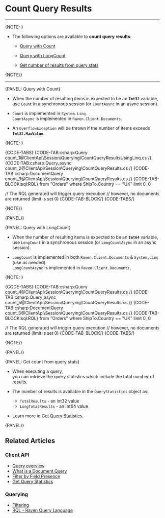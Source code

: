 ﻿# Count Query Results  

---

{NOTE: }

* The following options are available to __count query results__:

    * [Query with Count](../../../client-api/session/querying/how-to-count-query-results#query-with-count)
  
    * [Query with LongCount](../../../client-api/session/querying/how-to-count-query-results#query-with-longcount)
  
    * [Get number of results from query stats](../../../client-api/session/querying/how-to-count-query-results#get-count-from-query-stats)

{NOTE/}

---

{PANEL: Query with Count}

* When the number of resulting items is expected to be an **`Int32`** variable,  
  use `Count` in a synchronous session (or `CountAsync` in an async session).  
  
* `Count` is implemented in `System.Linq`.  
  `CountAsync` is implemented in `Raven.Client.Documents`.  

* An `OverflowException` will be thrown if the number of items exceeds **`Int32.MaxValue`**. 

{NOTE: }

{CODE-TABS}
{CODE-TAB:csharp:Query count_1@ClientApi\Session\Querying\CountQueryResultsUsingLinq.cs /}
{CODE-TAB:csharp:Query_async count_2@ClientApi\Session\Querying\CountQueryResults.cs /}
{CODE-TAB:csharp:DocumentQuery count_3@ClientApi\Session\Querying\CountQueryResults.cs /}
{CODE-TAB-BLOCK:sql:RQL}
from "Orders"
where ShipTo.Country == "UK" limit 0, 0

// The RQL generated will trigger query execution
// however, no documents are returned (limit is set 0)
{CODE-TAB-BLOCK/}
{CODE-TABS/}

{NOTE/}

{PANEL/}

{PANEL: Query with LongCount}

* When the number of resulting items is expected to be an **`Int64`** variable,  
  use `LongCount` in a synchronous session (or `LongCountAsync` in an async session).
  
* `LongCount` is implemented in both `Raven.Client.Documents` & `System.Linq` (use as needed).  
  `LongCountAsync` is implemented in `Raven.Client.Documents`.

{NOTE: }

{CODE-TABS}
{CODE-TAB:csharp:Query count_4@ClientApi\Session\Querying\CountQueryResults.cs /}
{CODE-TAB:csharp:Query_async count_5@ClientApi\Session\Querying\CountQueryResults.cs /}
{CODE-TAB:csharp:DocumentQuery count_6@ClientApi\Session\Querying\CountQueryResults.cs /}
{CODE-TAB-BLOCK:sql:RQL}
from "Orders"
where ShipTo.Country == "UK" limit 0, 0

// The RQL generated will trigger query execution
// however, no documents are returned (limit is set 0)
{CODE-TAB-BLOCK/}
{CODE-TABS/}

{NOTE/}

{PANEL/}

{PANEL: Get count from query stats}

* When executing a query,  
  you can retrieve the query statistics which include the total number of results.

* The number of results is available in the `QueryStatistics` object as:  
  * `TotalResults` - an Int32 value  
  * `LongTotalResults` - an Int64 value  

* Learn more in [Get Query Statistics](../../../client-api/session/querying/how-to-get-query-statistics). 

{PANEL/}

## Related Articles

### Client API

- [Query overview](../../../client-api/session/querying/how-to-query)  
- [What is a Document Query](../../../client-api/session/querying/document-query/what-is-document-query)  
- [Filter by Field Presence](../../../client-api/session/querying/how-to-filter-by-field)  
- [Get Query Statistics](../../../client-api/session/querying/how-to-get-query-statistics)  

### Querying

- [Filtering](../../../indexes/querying/filtering)   
- [RQL - Raven Query Language](../../../client-api/session/querying/what-is-rql) 
